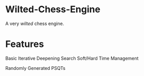 # Wilted-Chess-Engine
A very *wilted* chess engine.


# Features

Basic Iterative Deepening Search
Soft/Hard Time Management

Randomly Generated PSQTs
